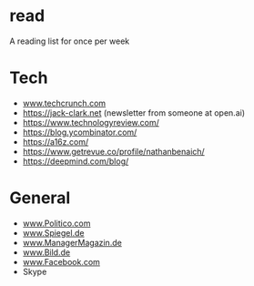 # read
A reading list for once per week

# Tech
* www.techcrunch.com
* https://jack-clark.net (newsletter from someone at open.ai)
* https://www.technologyreview.com/
* https://blog.ycombinator.com/
* https://a16z.com/
* https://www.getrevue.co/profile/nathanbenaich/
* https://deepmind.com/blog/

# General
* www.Politico.com
* www.Spiegel.de
* www.ManagerMagazin.de
* www.Bild.de
* www.Facebook.com
* Skype
